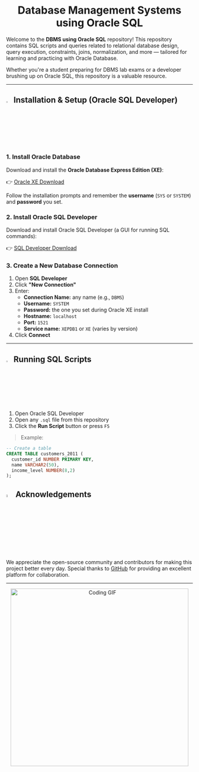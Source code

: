 <div align="center">
  <h1> Database Management Systems using Oracle SQL</h1>
</div>

Welcome to the **DBMS using Oracle SQL** repository! This repository contains SQL scripts and queries related to relational database design, query execution, constraints, joins, normalization, and more — tailored for learning and practicing with Oracle Database.

Whether you're a student preparing for DBMS lab exams or a developer brushing up on Oracle SQL, this repository is a valuable resource.

---

<div>
<h2><span> <img src="https://cdn-icons-png.flaticon.com/512/561/561127.png" width="3%"> Installation & Setup (Oracle SQL Developer)</span></h2>
</div>

### 1. Install Oracle Database
Download and install the **Oracle Database Express Edition (XE)**:

👉 [Oracle XE Download](https://www.oracle.com/database/technologies/appdev/xe.html)

Follow the installation prompts and remember the **username** (`SYS` or `SYSTEM`) and **password** you set.

### 2. Install Oracle SQL Developer
Download and install Oracle SQL Developer (a GUI for running SQL commands):

👉 [SQL Developer Download](https://www.oracle.com/tools/downloads/sqldev-downloads.html)

### 3. Create a New Database Connection

1. Open **SQL Developer**
2. Click **"New Connection"**
3. Enter:
   - **Connection Name:** any name (e.g., `DBMS`)
   - **Username:** `SYSTEM`
   - **Password:** the one you set during Oracle XE install
   - **Hostname:** `localhost`
   - **Port:** `1521`
   - **Service name:** `XEPDB1` or `XE` (varies by version)
4. Click **Connect**

---

<div>
<h2><span> <img src="https://cdn-icons-png.flaticon.com/512/1183/1183652.png" width="3%"> Running SQL Scripts</span></h2>
</div>

1. Open Oracle SQL Developer
2. Open any `.sql` file from this repository
3. Click the **Run Script** button or press `F5`

> Example:
```sql
-- Create a table
CREATE TABLE customers_2011 (
  customer_id NUMBER PRIMARY KEY,
  name VARCHAR2(50),
  income_level NUMBER(8,2)
);
```

<div>
<h2><span> <img src="https://github.com/abhraneel2004/MAKAUT_3rdSem_DSA_AOT/assets/115551450/a8da64a4-fbc7-44ec-97ce-ef38135d0b1a" style="width: 4%;"> Acknowledgements</h2> </span>
</div>

We appreciate the open-source community and contributors for making this project better every day. Special thanks to [GitHub](https://github.com/) for providing an excellent platform for collaboration.

---

<div align = "center">
<img src="https://media.giphy.com/media/L1R1tvI9svkIWwpVYr/giphy.gif" alt="Coding GIF" style="width: 50vw; overflow:hidden; " >
</div>

